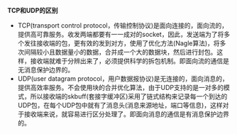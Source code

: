 **TCP和UDP的区别**

- TCP(transport control protocol，传输控制协议)是面向连接的，面向流的，提供高可靠服务。收发两端都要有一一成对的socket，因此，发送端为了将多个发往接收端的包，更有效的发到对方，使用了优化方法(Nagle算法)，将多次间隔较小且数据量小的数据，合并成一个大的数据块，然后进行封包。这样，接收端就难于分辨出来了，必须提供科学的拆包机制。即面向流的通信是无消息保护边界的。
- UDP(user datagram protocol，用户数据报协议)是无连接的，面向消息的，提供高效率服务。不会使用块的合并优化算法，由于UDP支持的是一对多的模式，所以接收端的skbuff(套接字缓冲区)采用了链式结构来记录每一个到达的UDP包，在每个UDP包中就有了消息头(消息来源地址，端口等信息)，这样对于接收端来说，就容易进行区分处理了。即面向消息的通信是有消息保护边界的。
